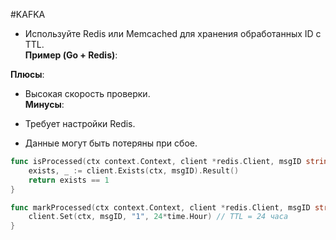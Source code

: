 #KAFKA 

- Используйте Redis или Memcached для хранения обработанных ID с TTL.  
    **Пример (Go + Redis)**:



**Плюсы**:

- Высокая скорость проверки.  
    **Минусы**:
    
- Требует настройки Redis.
    
- Данные могут быть потеряны при сбое.



```go
func isProcessed(ctx context.Context, client *redis.Client, msgID string) bool {
    exists, _ := client.Exists(ctx, msgID).Result()
    return exists == 1
}

func markProcessed(ctx context.Context, client *redis.Client, msgID string) {
    client.Set(ctx, msgID, "1", 24*time.Hour) // TTL = 24 часа
}
```